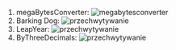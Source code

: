 1. megaBytesConverter:
![megabytesconverter](https://user-images.githubusercontent.com/36437590/44684923-90e48f80-aa4a-11e8-9001-edbb576354b5.PNG)
2. Barking Dog:
![przechwytywanie](https://user-images.githubusercontent.com/36437590/44743226-3575d880-ab02-11e8-8795-f06c5dcbc476.PNG)
3. LeapYear:
![przechwytywanie](https://user-images.githubusercontent.com/36437590/44749173-10896180-ab12-11e8-8e03-42f22d9924bf.PNG)
3. ByThreeDecimals:
![przechwytywanie](https://user-images.githubusercontent.com/36437590/44751381-4e898400-ab18-11e8-8fdb-10d8411d1ed1.PNG)

